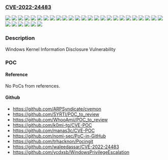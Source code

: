 ### [CVE-2022-24483](https://cve.mitre.org/cgi-bin/cvename.cgi?name=CVE-2022-24483)
![](https://img.shields.io/static/v1?label=Product&message=Windows%2010%20Version%201507&color=blue)
![](https://img.shields.io/static/v1?label=Product&message=Windows%2010%20Version%201607&color=blue)
![](https://img.shields.io/static/v1?label=Product&message=Windows%2010%20Version%201809&color=blue)
![](https://img.shields.io/static/v1?label=Product&message=Windows%2010%20Version%201909&color=blue)
![](https://img.shields.io/static/v1?label=Product&message=Windows%2010%20Version%2020H2&color=blue)
![](https://img.shields.io/static/v1?label=Product&message=Windows%2010%20Version%2021H1&color=blue)
![](https://img.shields.io/static/v1?label=Product&message=Windows%2010%20Version%2021H2&color=blue)
![](https://img.shields.io/static/v1?label=Product&message=Windows%2011%20version%2021H2&color=blue)
![](https://img.shields.io/static/v1?label=Product&message=Windows%208.1&color=blue)
![](https://img.shields.io/static/v1?label=Product&message=Windows%20Server%202012%20(Server%20Core%20installation)&color=blue)
![](https://img.shields.io/static/v1?label=Product&message=Windows%20Server%202012%20R2%20(Server%20Core%20installation)&color=blue)
![](https://img.shields.io/static/v1?label=Product&message=Windows%20Server%202012%20R2&color=blue)
![](https://img.shields.io/static/v1?label=Product&message=Windows%20Server%202012&color=blue)
![](https://img.shields.io/static/v1?label=Product&message=Windows%20Server%202016%20(Server%20Core%20installation)&color=blue)
![](https://img.shields.io/static/v1?label=Product&message=Windows%20Server%202016&color=blue)
![](https://img.shields.io/static/v1?label=Product&message=Windows%20Server%202019%20(Server%20Core%20installation)&color=blue)
![](https://img.shields.io/static/v1?label=Product&message=Windows%20Server%202019&color=blue)
![](https://img.shields.io/static/v1?label=Product&message=Windows%20Server%202022&color=blue)
![](https://img.shields.io/static/v1?label=Product&message=Windows%20Server%20version%2020H2&color=blue)
![](https://img.shields.io/static/v1?label=Version&message=10.0.0%3C%2010.0.10240.19265%20&color=brighgreen)
![](https://img.shields.io/static/v1?label=Version&message=10.0.0%3C%2010.0.14393.5066%20&color=brighgreen)
![](https://img.shields.io/static/v1?label=Version&message=10.0.0%3C%2010.0.17763.2803%20&color=brighgreen)
![](https://img.shields.io/static/v1?label=Version&message=10.0.0%3C%2010.0.18363.2212%20&color=brighgreen)
![](https://img.shields.io/static/v1?label=Version&message=10.0.0%3C%2010.0.19042.1645%20&color=brighgreen)
![](https://img.shields.io/static/v1?label=Version&message=10.0.0%3C%2010.0.19043.1645%20&color=brighgreen)
![](https://img.shields.io/static/v1?label=Version&message=10.0.0%3C%2010.0.19044.1645%20&color=brighgreen)
![](https://img.shields.io/static/v1?label=Version&message=10.0.0%3C%2010.0.20348.643%20&color=brighgreen)
![](https://img.shields.io/static/v1?label=Version&message=10.0.0%3C%2010.0.22000.613%20&color=brighgreen)
![](https://img.shields.io/static/v1?label=Version&message=6.2.0%3C%206.2.9200.23679%20&color=brighgreen)
![](https://img.shields.io/static/v1?label=Version&message=6.3.0%3C%206.3.9600.20337%20&color=brighgreen)
![](https://img.shields.io/static/v1?label=Vulnerability&message=Information%20Disclosure&color=brighgreen)

### Description

Windows Kernel Information Disclosure Vulnerability

### POC

#### Reference
No PoCs from references.

#### Github
- https://github.com/ARPSyndicate/cvemon
- https://github.com/SYRTI/POC_to_review
- https://github.com/WhooAmii/POC_to_review
- https://github.com/k0mi-tg/CVE-POC
- https://github.com/manas3c/CVE-POC
- https://github.com/nomi-sec/PoC-in-GitHub
- https://github.com/trhacknon/Pocingit
- https://github.com/waleedassar/CVE-2022-24483
- https://github.com/ycdxsb/WindowsPrivilegeEscalation


